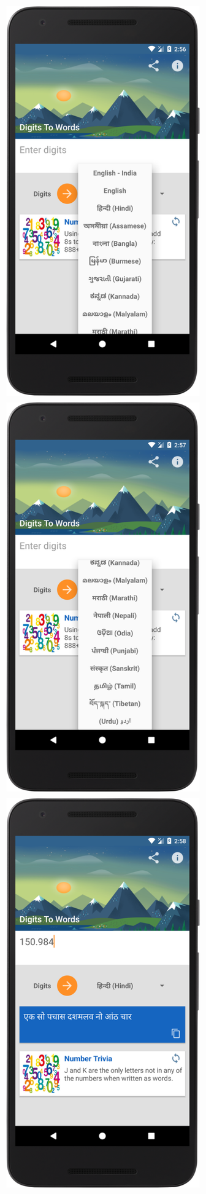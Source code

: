 ![](https://github.com/mehtaruchi02/Digit-To-Words/blob/master/Screenshot_2.png)

![](https://github.com/mehtaruchi02/Digit-To-Words/blob/master/Screenshot_3.png)

![](https://github.com/mehtaruchi02/Digit-To-Words/blob/master/Screenshot_4.png)
